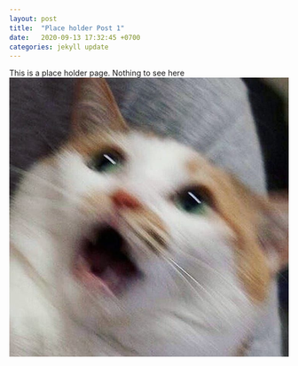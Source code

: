 ```yaml
---
layout: post
title:  "Place holder Post 1"
date:   2020-09-13 17:32:45 +0700
categories: jekyll update
---
```

This is a place  holder page. Nothing to see here  
![Image place holder](/assets/blog_post_2.jpg)